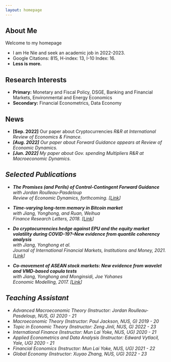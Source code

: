 ```yaml
---
layout: homepage
---
```


## About Me

Welcome to my homepage
- I am He Nie and seek an academic job in 2022-2023.
- Google Citations: 815, H-index: 13, I-10 Index: 16.
- **Less is more.**

## Research Interests

- **Primary:** Monetary and Fiscal Policy, DSGE, Banking and Financial Markets, Environmental and Energy Economics
- **Secondary:** Financial Econometrics, Data Economy


## News

- **[Sep. 2022]** Our paper about Cryptocurrencies <i>R\&R<i> at <i>International Review of Economics \& Finance<i>.
- **[Aug. 2022]** Our paper about Forward Guidance appears at <i>Review of Economic Dynamics<i>.
- **[Jun. 2022]** My paper about Gov. spending Multipliers <i>R\&R<i> at <i>Macroeconomic Dynamics<i>.


## Selected Publications

- **The Promises (and Perils) of Control-Contingent Forward Guidance**
  <br>
  with Jordan Roulleau-Pasdeloup
  <br>
  <i>
  Review of Economic Dynamics, forthcoming.
  <i>
  [[Link](https://doi.org/10.1016/j.red.2022.07.002)] 
 
- **Time-varying long-term memory in Bitcoin market**
   <br>
   with Jiang, Yonghong, and Ruan, Weihua
    <br>
    <i>
    Finance Research Letters, 2018.
    <i>
    [[Link](https://www.sciencedirect.com/science/article/abs/pii/S1544612317306682)]

- **Do cryptocurrencies hedge against EPU and the equity market volatility during COVID-19?–New evidence from quantile coherency analysis**
     <br>with Jiang, Yonghong et al.
      <br>
      <i>
    Journal of International Financial Markets, Institutions and Money, 2021.
    <i>
    [[Link](https://www.sciencedirect.com/science/article/abs/pii/S1042443121000433)]
      
- **Co-movement of ASEAN stock markets: New evidence from wavelet and VMD-based copula tests**
     <br>with Jiang, Yonghong and Monginsidi, Joe Yohanes
      <br>
      <i>
    Economic Modelling, 2017.
    <i>
    [[Link](https://www.sciencedirect.com/science/article/abs/pii/S0264999317301074)]
      
## Teaching Assistant 
- Advanced Macroeconomic Theory (Instructor: Jordan Roulleau-Pasdeloup, NUS, G) 2020 - 21
- Macroeconomic Theory (Instructor: Paul Jackson, NUS, G) 2019 - 20
- Topic in Economic Theory (Instructor: Zeng Jinli, NUS, G) 2022 - 23
- International Finance (Instructor: Mun Lai Yoke, NUS, UG) 2020 - 21
- Applied Econometrics and Data Analysis (Instructor: Edward Vytlacil, Yale, UG) 2020 - 21
- Financial Economics (Instructor: Mun Lai Yoke, NUS, UG) 2021 - 22
- Global Economy (Instructor: Xuyao Zhang, NUS, UG) 2022 - 23
